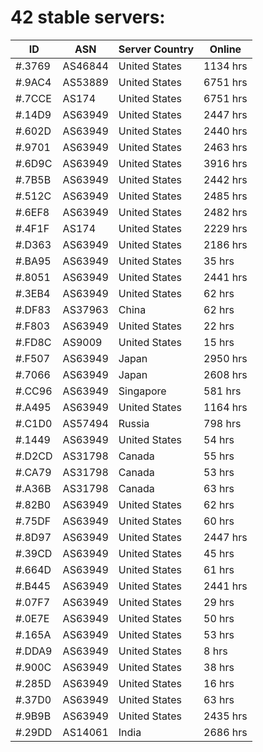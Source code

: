 # 42 stable servers:

| ID | ASN | Server Country | Online |
| ------ | ------ | ------ | ------ |
| #.3769 | AS46844 | United States | 1134 hrs |
| #.9AC4 | AS53889 | United States | 6751 hrs |
| #.7CCE | AS174 | United States | 6751 hrs |
| #.14D9 | AS63949 | United States | 2447 hrs |
| #.602D | AS63949 | United States | 2440 hrs |
| #.9701 | AS63949 | United States | 2463 hrs |
| #.6D9C | AS63949 | United States | 3916 hrs |
| #.7B5B | AS63949 | United States | 2442 hrs |
| #.512C | AS63949 | United States | 2485 hrs |
| #.6EF8 | AS63949 | United States | 2482 hrs |
| #.4F1F | AS174 | United States | 2229 hrs |
| #.D363 | AS63949 | United States | 2186 hrs |
| #.BA95 | AS63949 | United States | 35 hrs |
| #.8051 | AS63949 | United States | 2441 hrs |
| #.3EB4 | AS63949 | United States | 62 hrs |
| #.DF83 | AS37963 | China | 62 hrs |
| #.F803 | AS63949 | United States | 22 hrs |
| #.FD8C | AS9009 | United States | 15 hrs |
| #.F507 | AS63949 | Japan | 2950 hrs |
| #.7066 | AS63949 | Japan | 2608 hrs |
| #.CC96 | AS63949 | Singapore | 581 hrs |
| #.A495 | AS63949 | United States | 1164 hrs |
| #.C1D0 | AS57494 | Russia | 798 hrs |
| #.1449 | AS63949 | United States | 54 hrs |
| #.D2CD | AS31798 | Canada | 55 hrs |
| #.CA79 | AS31798 | Canada | 53 hrs |
| #.A36B | AS31798 | Canada | 63 hrs |
| #.82B0 | AS63949 | United States | 62 hrs |
| #.75DF | AS63949 | United States | 60 hrs |
| #.8D97 | AS63949 | United States | 2447 hrs |
| #.39CD | AS63949 | United States | 45 hrs |
| #.664D | AS63949 | United States | 61 hrs |
| #.B445 | AS63949 | United States | 2441 hrs |
| #.07F7 | AS63949 | United States | 29 hrs |
| #.0E7E | AS63949 | United States | 50 hrs |
| #.165A | AS63949 | United States | 53 hrs |
| #.DDA9 | AS63949 | United States | 8 hrs |
| #.900C | AS63949 | United States | 38 hrs |
| #.285D | AS63949 | United States | 16 hrs |
| #.37D0 | AS63949 | United States | 63 hrs |
| #.9B9B | AS63949 | United States | 2435 hrs |
| #.29DD | AS14061 | India | 2686 hrs |

